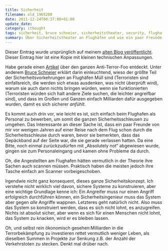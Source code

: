 ```yaml
---
title: Sicherheit
filename: old_1965200
date: 2011-12-24T00:37:00+01:00
update_date:
category: ithought
tags: sicherheit, bruce schneier, sicherheitstheater, security, flughafen
summary: Über Sicherheitstheater an Flughäfen und wie ein paar Freunde es mal geschafft haben, den Personaleingang zu nehmen.
---
```

Dieser Eintrag wurde ursprünglich auf meinem [alten Blog veröffentlicht](https://stu.blogger.de/stories/1965200/). Dieser Eintrag hier ist eine Kopie mit kleinen technischen Anpassungen.

Habe gerade einen [Artikel](https://www.vanityfair.com/culture/features/2011/12/tsa-insanity-201112) über den ganzen Anti-Terror-Foo entdeckt. Unter anderem [Bruce Schneier](https://de.wikipedia.org/wiki/Bruce_Schneier) erklärt darin einleuchtend, wieso der größte Teil der Sicherheitsvorkehrungen an Flughäfen Müll sind (Terroristen sind einfallsreich, die werden sich etwas ausdenken, was nicht überprüft wird), warum sie auch dann nichts bringen würden, wenn sie funktionierten (Terroristen würden sich halt andere Ziele suchen, die leichter angreifbar sind), und dass im Großen und Ganzen einfach Milliarden dafür ausgegeben wurden, damit es sich sicherer *anfühlt*.

Es kommt auch drin vor, wie leicht es ist, sich einfach beim Flughafen als Personal zu bewerben, um somit die ganzen Sicherheitsschleusen zu umgehen. Das Interessante an dieser Sache ist, dass ein paar Freunde von mir vor wenigen Jahren auf einer Reise nach dem Flug schon durch die Sicherheitsschleuse durch waren, bevor sie bemerkten, dass das Gepäckband auf der Seite war, die sie gerade verlassen hatten. Da eine Bitte, noch einmal zurückzudürfen mit „Absolutely not“ abgewiesen wurde, gingen sie zum Personaleingang und kamen ohne Probleme da durch.

Oh, die Angestellten am Flughafen hätten vermutlich in der Theorie ihre Sachen auch scannen müssen. Praktisch haben die meisten jedoch ihre Tasche einfach am Scanner vorbeigeschoben.

Irgendwie nicht ganz konsequent, dieses ganze Sicherheitskonzept. Ich verstehe nicht wirklich viel davon, sichere Systeme zu konstruieren, aber eine wichtige Grundlage kenne ich: Ein Angreifer muss nur einen Angriff erfolgreich durchführen können, ein Sicherheitsingenieur muss das System aber gegen *alle* Angriffe wappnen. Letzteres geht natürlich nicht. Also muss das System so konstruiert werden, dass es sich nicht lohnt, es anzugreifen. Nichts ist absolut sicher, aber wenn es sich für einen Menschen nicht lohnt, das System zu knacken, wird er es bleiben lassen.

Oh, und selbst rein ökonomisch gesehen:Milliarden in die Terrorbekämpfung zu investieren rettet vermutlich weniger Leben, als dieselben Summen in Projekte zur Senkung z.B. der Anzahl der Verkehrstoten zu stecken. Denkt mal drüber nach.
